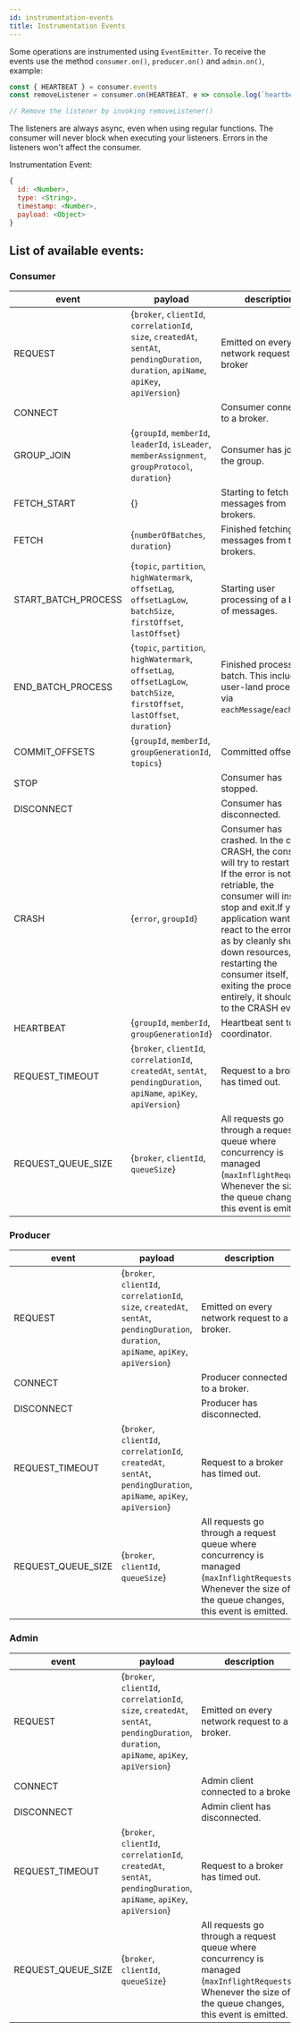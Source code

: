 ```yaml
---
id: instrumentation-events
title: Instrumentation Events
---
```


Some operations are instrumented using `EventEmitter`. To receive the events use the method `consumer.on()`, `producer.on()` and `admin.on()`, example:

```javascript
const { HEARTBEAT } = consumer.events
const removeListener = consumer.on(HEARTBEAT, e => console.log(`heartbeat at ${e.timestamp}`))

// Remove the listener by invoking removeListener()
```

The listeners are always async, even when using regular functions. The consumer will never block when executing your listeners. Errors in the listeners won't affect the consumer.

Instrumentation Event:

```javascript
{
  id: <Number>,
  type: <String>,
  timestamp: <Number>,
  payload: <Object>
}
```

## <a name="list"> List of available events:

### <a name="consumer"></a> Consumer

| event               | payload                                                                                                                                                                                                       | description |
|---------------------|---------------------------------------------------------------------------------------------------------------------------------------------------------------------------------------------------------------|-------------|
| REQUEST             | {`broker`, `clientId`, `correlationId`, `size`, `createdAt`, `sentAt`, `pendingDuration`, `duration`, `apiName`, `apiKey`, `apiVersion`} | Emitted on every network request to a broker |
| CONNECT             |                                                                                                                                                                                                               | Consumer connected to a broker. |
| GROUP_JOIN          | {`groupId`, `memberId`, `leaderId`, `isLeader`, `memberAssignment`, `groupProtocol`, `duration`}                                                                                                                   | Consumer has joined the group. |
| FETCH_START         | {}                                                                                                                                                                                                            | Starting to fetch messages from brokers. |
| FETCH               | {`numberOfBatches`, `duration`}                                                                                                                                                                           | Finished fetching messages from the brokers. |
| START_BATCH_PROCESS | {`topic`, `partition`, `highWatermark`, `offsetLag`, `offsetLagLow`, `batchSize`, `firstOffset`, `lastOffset`}                                                                                | Starting user processing of a batch of messages. |
| END_BATCH_PROCESS   | {`topic`, `partition`, `highWatermark`, `offsetLag`, `offsetLagLow`, `batchSize`, `firstOffset`, `lastOffset`, `duration`}                                                                  | Finished processing a batch. This includes user-land processing via `eachMessage`/`eachBatch`. |
| COMMIT_OFFSETS      | {`groupId`, `memberId`, `groupGenerationId`, `topics`}                                                                                                                                                | Committed offsets. |
| STOP                |                                                                                                                                                                                                               | Consumer has stopped. |
| DISCONNECT          |                                                                                                                                                                                                               | Consumer has disconnected. |
| CRASH               | {`error`, `groupId`}                                                                                                                                                                                      | Consumer has crashed. In the case of CRASH, the consumer will try to restart itself. If the error is not retriable, the consumer will instead stop and exit.If your application wants to react to the error, such as by cleanly shutting down resources,</br>restarting the consumer itself, or exiting the process entirely, it should listen to the CRASH event. |
| HEARTBEAT           | {`groupId`, `memberId`, `groupGenerationId`}                                                                                                                                                            | Heartbeat sent to the coordinator. |
| REQUEST_TIMEOUT     | {`broker`, `clientId`, `correlationId`, `createdAt`, `sentAt`, `pendingDuration`, `apiName`, `apiKey`, `apiVersion`}                                 | Request to a broker has timed out. |
| REQUEST_QUEUE_SIZE  | {`broker`, `clientId`, `queueSize`}                                                                                                                                                      | All requests go through a request queue where concurrency is managed (`maxInflightRequests`). Whenever the size of the queue changes, this event is emitted. |

### <a name="producer"></a> Producer

| event               | payload                                                                                                                                                                                                       | description |
|---------------------|---------------------------------------------------------------------------------------------------------------------------------------------------------------------------------------------------------------|-------------|
| REQUEST             | {`broker`, `clientId`, `correlationId`, `size`, `createdAt`, `sentAt`, `pendingDuration`, `duration`, `apiName`, `apiKey`, `apiVersion`} | Emitted on every network request to a broker. |
| CONNECT            |                                                                                                                                                                                                               | Producer connected to a broker. |
| DISCONNECT         |                                                                                                                                                                                                               | Producer has disconnected. |
| REQUEST_TIMEOUT    | {`broker`, `clientId`, `correlationId`, `createdAt`, `sentAt`, `pendingDuration`, `apiName`, `apiKey`, `apiVersion`}                                 | Request to a broker has timed out. |
| REQUEST_QUEUE_SIZE | {`broker`, `clientId`, `queueSize`}                                                                                                                                                      | All requests go through a request queue where concurrency is managed (`maxInflightRequests`). Whenever the size of the queue changes, this event is emitted. |


### <a name="admin"></a> Admin

| event               | payload                                                                                                                                                                                                       | description |
|---------------------|---------------------------------------------------------------------------------------------------------------------------------------------------------------------------------------------------------------|-------------|
| REQUEST             | {`broker`, `clientId`, `correlationId`, `size`, `createdAt`, `sentAt`, `pendingDuration`, `duration`, `apiName`, `apiKey`, `apiVersion`} | Emitted on every network request to a broker. |
| CONNECT            |                                                                                                                                                                                                               | Admin client connected to a broker |
| DISCONNECT         |                                                                                                                                                                                                               | Admin client has disconnected. |
| REQUEST_TIMEOUT    | {`broker`, `clientId`, `correlationId`, `createdAt`, `sentAt`, `pendingDuration`, `apiName`, `apiKey`, `apiVersion`}                                 | Request to a broker has timed out. |
| REQUEST_QUEUE_SIZE | {`broker`, `clientId`, `queueSize`}                                                                                                                                                      | All requests go through a request queue where concurrency is managed (`maxInflightRequests`). Whenever the size of the queue changes, this event is emitted. |
